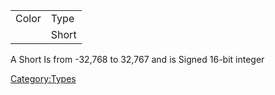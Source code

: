 |       |       |
|-------|-------|
| Color | Type  |
|       | Short |

A Short Is from -32,768 to 32,767 and is Signed 16-bit integer

[Category:Types](Category:Types "wikilink")